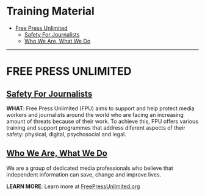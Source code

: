 # Training Material

* [Free Press Unlimited](#free-press-unlimited)
  * [Safety For Journalists](#safety-for-journalists)
  * [Who We Are, What We Do](#who-we-are-what-we-do)

* * *

# FREE PRESS UNLIMITED

## [**Safety For Journalists**](https://security.money-trail.org/assets/Jakarta-Feb-2019/fpusafety.pdf)

**WHAT**: Free Press Unlimited (FPU) aims to support and help protect media workers and journalists around the world who are facing an increasing amount of threats because of their work. To achieve this, FPU offers various training and support programmes that address diferent aspects of their safety: physical, digital, psychosocial and legal.

## [**Who We Are, What We Do**](https://security.money-trail.org/assets/Jakarta-Feb-2019/fpuorg.pdf)

We are a group of dedicated media professionals who believe that independent information can save, change and improve lives.

**LEARN MORE**: Learn more at [FreePressUnlimited.org](https://www.freepressunlimited.org/en)
